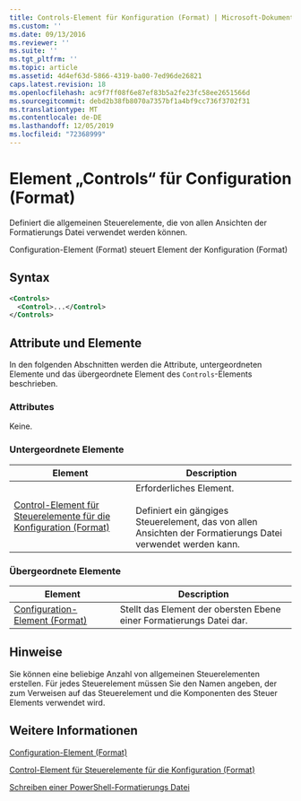 ```yaml
---
title: Controls-Element für Konfiguration (Format) | Microsoft-Dokumentation
ms.custom: ''
ms.date: 09/13/2016
ms.reviewer: ''
ms.suite: ''
ms.tgt_pltfrm: ''
ms.topic: article
ms.assetid: 4d4ef63d-5866-4319-ba00-7ed96de26821
caps.latest.revision: 18
ms.openlocfilehash: ac9f7ff08f6e87ef83b5a2fe23fc58ee2651566d
ms.sourcegitcommit: debd2b38fb8070a7357bf1a4bf9cc736f3702f31
ms.translationtype: MT
ms.contentlocale: de-DE
ms.lasthandoff: 12/05/2019
ms.locfileid: "72368999"
---
```

# <a name="controls-element-for-configuration-format"></a>Element „Controls“ für Configuration (Format)

Definiert die allgemeinen Steuerelemente, die von allen Ansichten der Formatierungs Datei verwendet werden können.

Configuration-Element (Format) steuert Element der Konfiguration (Format)

## <a name="syntax"></a>Syntax

```xml
<Controls>
  <Control>...</Control>
</Controls>
```

## <a name="attributes-and-elements"></a>Attribute und Elemente

In den folgenden Abschnitten werden die Attribute, untergeordneten Elemente und das übergeordnete Element des `Controls`-Elements beschrieben.

### <a name="attributes"></a>Attributes

Keine.

### <a name="child-elements"></a>Untergeordnete Elemente

|Element|Description|
|-------------|-----------------|
|[Control-Element für Steuerelemente für die Konfiguration (Format)](./control-element-for-controls-for-configuration-format.md)|Erforderliches Element.<br /><br /> Definiert ein gängiges Steuerelement, das von allen Ansichten der Formatierungs Datei verwendet werden kann.|

### <a name="parent-elements"></a>Übergeordnete Elemente

|Element|Description|
|-------------|-----------------|
|[Configuration-Element (Format)](./configuration-element-format.md)|Stellt das Element der obersten Ebene einer Formatierungs Datei dar.|

## <a name="remarks"></a>Hinweise

Sie können eine beliebige Anzahl von allgemeinen Steuerelementen erstellen. Für jedes Steuerelement müssen Sie den Namen angeben, der zum Verweisen auf das Steuerelement und die Komponenten des Steuer Elements verwendet wird.

## <a name="see-also"></a>Weitere Informationen

[Configuration-Element (Format)](./configuration-element-format.md)

[Control-Element für Steuerelemente für die Konfiguration (Format)](./control-element-for-controls-for-configuration-format.md)

[Schreiben einer PowerShell-Formatierungs Datei](./writing-a-powershell-formatting-file.md)
